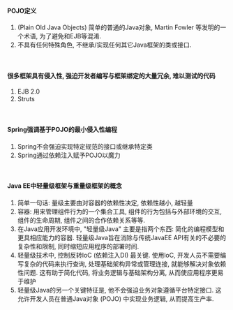 #### POJO定义
1) (Plain Old Java Objects) 简单的普通的Java对象, Martin Fowler 等发明的一个术语, 为了避免和EJB等混淆.
2) 不具有任何特殊角色, 不继承/实现任何其它Java框架的类或接口.

<br>

#### 很多框架具有侵入性, 强迫开发者编写与框架绑定的大量冗余, 难以测试的代码
1) EJB 2.0
2) Struts

<br>

#### Spring强调基于POJO的最小侵入性编程
1) Spring不会强迫实现特定规范的接口或继承特定类
2) Spring通过依赖注入赋予POJO以魔力

<br>

#### Java EE中轻量级框架与重量级框架的概念
1) 简单一句话: 量级主要由对容器的依赖性决定, 依赖性越小, 越轻量
2) 容器: 用来管理组件行为的一个集合工具, 组件的行为包括与外部环境的交互, 组件的生命周期, 组件之间的合作依赖关系等等.
3) 在Java应用开发环境中, "轻量级Java" 主要是指两个东西: 简化的编程模型和更具相应能力的容器. 轻量级Java旨在消除与传统JavaEE API有关的不必要的复杂性和限制, 同时缩短应用程序的部署时间.
4) 轻量级技术中, 控制反转loC (依赖注入DI) 最关键. 使用loC, 开发人员不需要编写复杂的代码来执行查询, 处理基础架构异常或管理连接, 就能够解决对象依赖性问题. 这有助于简化代码, 将业务逻辑与基础架构分离, 从而使应用程序更易于维护
5) 轻量级Java的另一个关键特征是, 他不会强迫业务对象遵循平台特定接口. 这允许开发人员在普通Java对象 (POJO) 中实现业务逻辑, 从而提高生产率.
